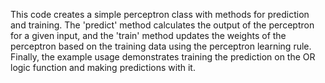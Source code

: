 This code creates a simple perceptron class with methods for prediction and training.
The 'predict' method calculates the output of the perceptron for a given input, and 
the 'train' method updates the weights of the perceptron based on the training data
using the perceptron learning rule. Finally, the example usage demonstrates training
the prediction on the OR logic function and making predictions with it.
